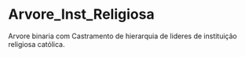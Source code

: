 # Arvore_Inst_Religiosa
Arvore binaria com Castramento de hierarquia de lideres de instituição religiosa católica. 
